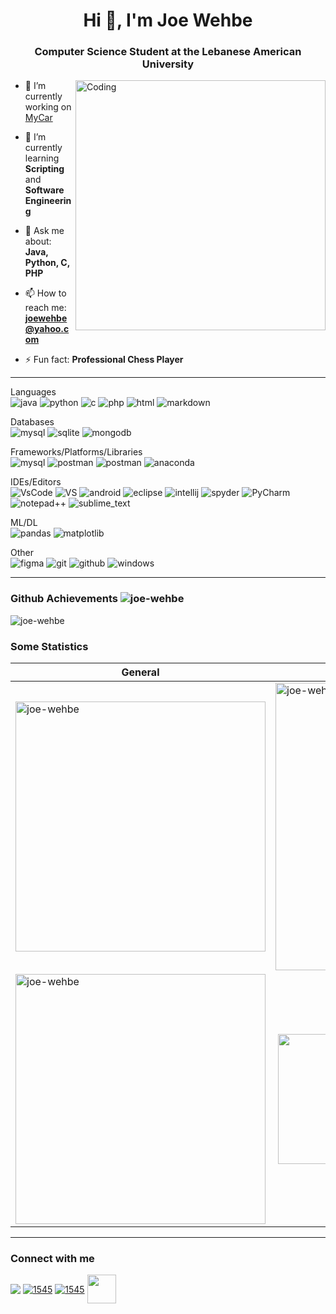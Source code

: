 <h1 align="center">Hi 👋, I'm Joe Wehbe</h1>
<h3 align="center">Computer Science Student at the Lebanese American University</h3>

<img align="right" alt="Coding" width="400" src = "https://www.adspltech.net/assets/images/App%20development%20ADSPL.gif">

- 🔭 I’m currently working on [MyCar](https://github.com/Joe-Wehbe/MyCar)

- 🌱 I’m currently learning **Scripting** and **Software Engineering**

- 💬 Ask me about: **Java, Python, C, PHP**

- 📫 How to reach me: **joewehbe@yahoo.com**

- ⚡ Fun fact: **Professional Chess Player** 

***
  
  <p align="left">
   Languages <br>
   <a target="_blank" rel="noreferrer"> <img src="https://img.shields.io/badge/java-%23ED8B00.svg?style=for-the-badge&logo=java&logoColor=white" alt="java"/> </a> 
   <a target="_blank" rel="noreferrer"> <img src="https://img.shields.io/badge/python-3670A0?style=for-the-badge&logo=python&logoColor=ffdd54" alt="python"/> </a>
   <a target="_blank" rel="noreferrer"> <img src="https://img.shields.io/badge/C-00599C?style=for-the-badge&logo=c&logoColor=white" alt="c"/> </a>
   <a target="_blank" rel="noreferrer"> <img src="https://img.shields.io/badge/PHP-777BB4?style=for-the-badge&logo=php&logoColor=white" alt="php"/> </a>
   <a target="_blank" rel="noreferrer"> <img src="https://img.shields.io/badge/html5-%23E34F26.svg?style=for-the-badge&logo=html5&logoColor=white" alt="html"/ </a>
   <a target="_blank" rel="noreferrer"> <img src="https://img.shields.io/badge/markdown-%23000000.svg?style=for-the-badge&logo=markdown&logoColor=white" alt="markdown"/ </a></p>
  
  <p align="left">
  Databases <br>
  <a target="_blank" rel="noreferrer"> <img src="https://img.shields.io/badge/MySQL-005C84?style=for-the-badge&logo=mysql&logoColor=white" alt="mysql"/> </a>  
  <a target="_blank" rel="noreferrer"> <img src="https://img.shields.io/badge/SQLite-07405E?style=for-the-badge&logo=sqlite&logoColor=white" alt="sqlite"/> </a>  
  <a target="_blank" rel="noreferrer"> <img src="https://img.shields.io/badge/MongoDB-4EA94B?style=for-the-badge&logo=mongodb&logoColor=white" alt="mongodb"/> </a> </p>
  
  <p align="left">
    Frameworks/Platforms/Libraries <br>
   <a target="_blank" rel="noreferrer"> <img src="https://img.shields.io/badge/jupyter-%23FA0F00.svg?style=for-the-badge&logo=jupyter&logoColor=white" alt="mysql"/> </a>
   <a target="_blank" rel="noreferrer"> <img src="https://img.shields.io/badge/Postman-FF6C37?style=for-the-badge&logo=Postman&logoColor=white" alt="postman"/> </a>
   <a target="_blank" rel="noreferrer"> <img src="https://img.shields.io/badge/Xampp-F37623?style=for-the-badge&logo=xampp&logoColor=white" alt="postman"/> </a>
   <a target="_blank" rel="noreferrer"> <img src="https://img.shields.io/badge/Anaconda-%2344A833.svg?style=for-the-badge&logo=anaconda&logoColor=white" alt="anaconda"/> </a></p>
  
  <p align="left">
    IDEs/Editors <br>
  <a target="_blank" rel="noreferrer"> <img src="https://img.shields.io/badge/VSCode-0078D4?style=for-the-badge&logo=visual%20studio%20code&logoColor=white" alt="VsCode"/> </a>
  <a target="_blank" rel="noreferrer"> <img src="https://img.shields.io/badge/Visual%20Studio-5C2D91.svg?style=for-the-badge&logo=visual-studio&logoColor=white" alt="VS"/> </a>
  <a target="_blank" rel="noreferrer"> <img src="https://img.shields.io/badge/Android_Studio-3DDC84?style=for-the-badge&logo=android-studio&logoColor=white" alt="android"/> </a>
  <antarget="_blank" rel="noreferrer"> <img src="https://img.shields.io/badge/Eclipse-2C2255?style=for-the-badge&logo=eclipse&logoColor=white" alt="eclipse"/> </a>
  <a target="_blank" rel="noreferrer"> <img src="https://img.shields.io/badge/IntelliJ_IDEA-000000.svg?style=for-the-badge&logo=intellij-idea&logoColor=white" alt="intellij"/> </a>
  <a target="_blank" rel="noreferrer"> <img src="https://img.shields.io/badge/Spyder-838485?style=for-the-badge&logo=spyder%20ide&logoColor=maroon" alt="spyder"/> </a>
  <a target="_blank" rel="noreferrer"> <img src="https://img.shields.io/badge/PyCharm-000000.svg?&style=for-the-badge&logo=PyCharm&logoColor=white" alt="PyCharm"/> </a>
   <a target="_blank" rel="noreferrer"> <img src="https://img.shields.io/badge/Notepad++-90E59A.svg?style=for-the-badge&logo=notepad%2B%2B&logoColor=black" alt="notepad++"/> </a>
   <a target="_blank" rel="noreferrer"> <img src="https://img.shields.io/badge/sublime_text-%23575757.svg?style=for-the-badge&logo=sublime-text&logoColor=important" alt="sublime_text"/> </a> 
   
  <p align="left">
  ML/DL <br>
  <a target="_blank" rel="noreferrer"> <img src="https://img.shields.io/badge/pandas-%23150458.svg?style=for-the-badge&logo=pandas&logoColor=white" alt="pandas"/> </a> 
  <a target="_blank" rel="noreferrer"> <img src="https://img.shields.io/badge/Matplotlib-%23ffffff.svg?style=for-the-badge&logo=Matplotlib&logoColor=black" alt="matplotlib"/> </a> 
    
  <p align="left">
  Other <br>    
  <a target="_blank" rel="noreferrer"> <img src="https://img.shields.io/badge/Figma-F24E1E?style=for-the-badge&logo=figma&logoColor=white" alt="figma"/> </a>   
  <a target="_blank" rel="noreferrer"> <img src="https://img.shields.io/badge/GIT-E44C30?style=for-the-badge&logo=git&logoColor=white" alt="git"/> </a> 
  <a target="_blank" rel="noreferrer"> <img src="https://img.shields.io/badge/github-%23121011.svg?style=for-the-badge&logo=github&logoColor=white" alt="github"/> </a>
  <a target="_blank" rel="noreferrer"> <img src="https://img.shields.io/badge/Windows-0078D6?style=for-the-badge&logo=windows&logoColor=white" alt="windows"/> </a>
   
</p>  
  
***

### Github Achievements <img src="https://komarev.com/ghpvc/?username=joe-wehbe&label=Profile%20views&color=0e75b6&style=flat" alt="joe-wehbe" />
<img src="https://github-profile-trophy.vercel.app/?username=joe-wehbe&theme=radical" alt="joe-wehbe" />

### Some Statistics
| General | Languages |
| ---------- | --------- |
| <img align="center" width="400" src="https://github-readme-stats.vercel.app/api?username=joe-wehbe&show_icons=true&theme=radical&locale=en" alt="joe-wehbe"/> | <img align="center" width="460" src="https://github-readme-stats.vercel.app/api/top-langs?username=joe-wehbe&show_icons=true&exclude_repo=Joe-Wehbe,CineLeb&locale=en&theme=radical" alt="joe-wehbe" /> | 
| <img align="center" width="400" src="https://github-readme-streak-stats.herokuapp.com/?user=joe-wehbe&theme=radical" alt="joe-wehbe"/> | &nbsp;<img align="center" width="208" src="http://github-profile-summary-cards.vercel.app/api/cards/repos-per-language?username=joe-wehbe&theme=radical&exclude_repo=Joe-Wehbe,CineLeb" /> <img align="center" width="208" src="http://github-profile-summary-cards.vercel.app/api/cards/most-commit-language?username=joe-wehbe&theme=radical&exclude_repo=Joe-Wehbe,CineLeb" /> |

***

### Connect with me
<a href="https://www.linkedin.com/in/joe-wehbe/" target="blank"><img align="center" src="https://skillicons.dev/icons?i=linkedin" /></a>
<a href="https://github.com/Joe-Wehbe" target="blank"><img align="center" src="https://skillicons.dev/icons?i=github" alt="1545" /></a>
<a href="https://discord.gg/#1545" target="blank"><img align="center" src="https://skillicons.dev/icons?i=discord" alt="1545" /></a>
<a href="https://lichess.org/@/ANON-X71"><img align="center" src="https://images.prismic.io/lichess/5cfd2630-2a8f-4fa9-8f78-04c2d9f0e5fe_lichess-box-1024.png?auto=compress,format" width = "46"/></a>

